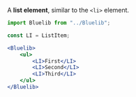 A **list element**, similar to the `<li>` element.

```jsx
import Bluelib from "../Bluelib";

const LI = ListItem;

<Bluelib>
    <ul>
        <LI>First</LI>
        <LI>Second</LI>
        <LI>Third</LI>
    </ul>
</Bluelib>
```
